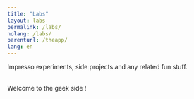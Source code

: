 ```yaml
---
title: "Labs"
layout: labs
permalink: /labs/
nolang: /labs/
parenturl: /theapp/
lang: en
---
```


Impresso experiments, side projects and any related fun stuff.

<br>Welcome to the geek side !
